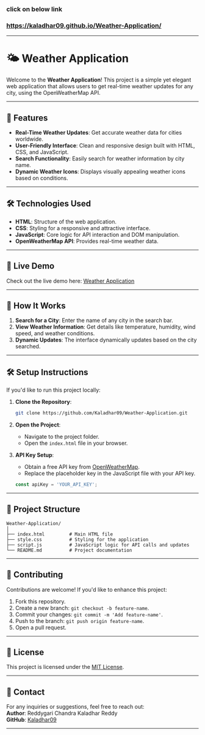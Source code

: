 ### click on below link
### https://kaladhar09.github.io/Weather-Application/

---

# 🌤️ Weather Application  

Welcome to the **Weather Application**! This project is a simple yet elegant web application that allows users to get real-time weather updates for any city, using the OpenWeatherMap API.

---

## 🌟 Features  

- **Real-Time Weather Updates**: Get accurate weather data for cities worldwide.  
- **User-Friendly Interface**: Clean and responsive design built with HTML, CSS, and JavaScript.  
- **Search Functionality**: Easily search for weather information by city name.  
- **Dynamic Weather Icons**: Displays visually appealing weather icons based on conditions.  

---

## 🛠️ Technologies Used  

- **HTML**: Structure of the web application.  
- **CSS**: Styling for a responsive and attractive interface.  
- **JavaScript**: Core logic for API interaction and DOM manipulation.  
- **OpenWeatherMap API**: Provides real-time weather data.  

---

## 🚀 Live Demo  

Check out the live demo here: [Weather Application](https://kaladhar09.github.io/Weather-Application/)  

---

## 📖 How It Works  

1. **Search for a City**: Enter the name of any city in the search bar.  
2. **View Weather Information**: Get details like temperature, humidity, wind speed, and weather conditions.  
3. **Dynamic Updates**: The interface dynamically updates based on the city searched.  

---

## 🛠️ Setup Instructions  

If you'd like to run this project locally:  

1. **Clone the Repository**:  
   ```bash  
   git clone https://github.com/Kaladhar09/Weather-Application.git  
   ```  

2. **Open the Project**:  
   - Navigate to the project folder.  
   - Open the `index.html` file in your browser.  

3. **API Key Setup**:  
   - Obtain a free API key from [OpenWeatherMap](https://openweathermap.org/).  
   - Replace the placeholder key in the JavaScript file with your API key.  
   ```javascript  
   const apiKey = 'YOUR_API_KEY';
   ```  

---

## 📂 Project Structure  

```
Weather-Application/
│
├── index.html         # Main HTML file  
├── style.css          # Styling for the application  
├── script.js          # JavaScript logic for API calls and updates  
└── README.md          # Project documentation  
```  

---

## 🤝 Contributing  

Contributions are welcome! If you'd like to enhance this project:  
1. Fork this repository.  
2. Create a new branch: `git checkout -b feature-name`.  
3. Commit your changes: `git commit -m 'Add feature-name'`.  
4. Push to the branch: `git push origin feature-name`.  
5. Open a pull request.  

---

## 📜 License  

This project is licensed under the [MIT License](LICENSE).  

---

## 📧 Contact  

For any inquiries or suggestions, feel free to reach out:  
**Author**: Reddygari Chandra Kaladhar Reddy  
**GitHub**: [Kaladhar09](https://github.com/Kaladhar09)  

---
